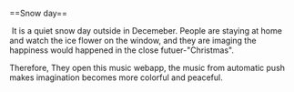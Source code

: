 ==Snow day==

​	It is a quiet snow day outside in Decemeber. People are staying at home and watch the ice flower on the window, and they are imaging the happiness would happened in the close futuer-"Christmas".

Therefore, They open this music webapp, the music from automatic push makes imagination becomes more colorful and peaceful.

